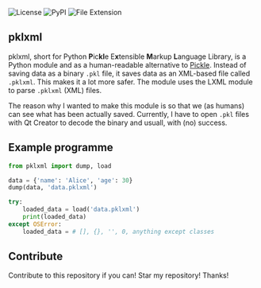 ![License](https://img.shields.io/github/license/RAPTOR7762/pklxml)
![PyPI](https://img.shields.io/pypi/v/pklxml)
![File Extension](https://img.shields.io/badge/file%20extension-.pypxml-blue)

## pklxml

pklxml, short for Python **P**ic**kl**e E**x**tensible **M**arkup **L**anguage Library, is a Python module and as a human-readable alternative to [Pickle](https://docs.python.org/3/library/pickle.html). Instead of saving data as a binary `.pkl` file, it saves data as an XML-based file called `.pklxml`. This makes it a lot more safer. The module uses the LXML module to parse `.pklxml` (XML) files.

The reason why I wanted to make this module is so that we (as humans) can see what has been actually saved. Currently, I have to open `.pkl` files with Qt Creator to decode the binary and usuall, with (no) success.

## Example programme
```python
from pklxml import dump, load

data = {'name': 'Alice', 'age': 30}
dump(data, 'data.pklxml')

try:
    loaded_data = load('data.pklxml')
    print(loaded_data)
except OSError:
    loaded_data = # [], {}, '', 0, anything except classes
```
## Contribute

Contribute to this repository if you can! Star my repository! Thanks!
